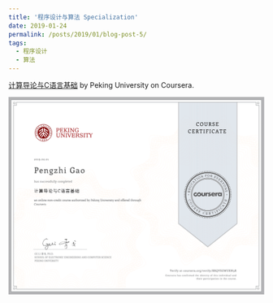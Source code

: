 ```yaml
---
title: '程序设计与算法 Specialization'
date: 2019-01-24
permalink: /posts/2019/01/blog-post-5/
tags:
  - 程序设计
  - 算法
---
```


[计算导论与C语言基础](https://www.coursera.org/learn/jisuanji-biancheng) by Peking University on Coursera.

<div  align="center">
<img src='/images/C_1.png'>
</div>



